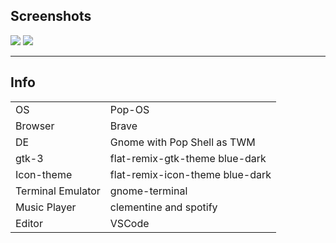 ## Screenshots

![](https://i.imgur.com/xXVks9r.png)
![](https://i.imgur.com/bhB0Uza.png)

---

## Info

|         |       |
|---------|-------|
| OS      | Pop-OS  |
| Browser | Brave|
| DE      | Gnome with Pop Shell as TWM |
| gtk-3   | flat-remix-gtk-theme blue-dark|
|Icon-theme | flat-remix-icon-theme blue-dark|
| Terminal Emulator | gnome-terminal |
| Music Player | clementine and spotify|
| Editor | VSCode|
